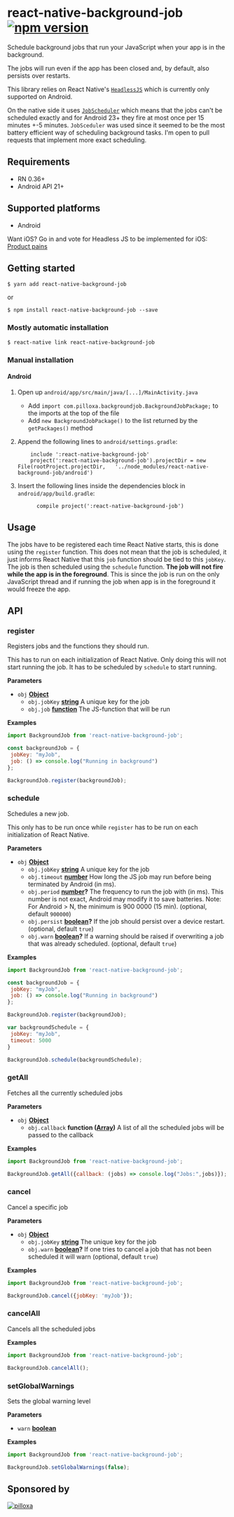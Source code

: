 # react-native-background-job [![npm version](https://badge.fury.io/js/react-native-background-job.svg)](https://badge.fury.io/js/react-native-background-job)

Schedule background jobs that run your JavaScript when your app is in the background. 

The jobs will run even if the app has been closed and, by default, also persists over restarts.

This library relies on React Native's [`HeadlessJS`](https://facebook.github.io/react-native/docs/headless-js-android.html) which is currently only supported on Android.

On the native side it uses [`JobScheduler`](https://developer.android.com/reference/android/app/job/JobScheduler.html) which means that the jobs can't be scheduled exactly and for Android 23+ they fire at most once per 15 minutes +-5 minutes. `JobSceduler` was used since it seemed to be the most battery efficient way of scheduling background tasks. I'm open to pull requests that implement more exact scheduling.

## Requirements

-   RN 0.36+
-   Android API 21+

## Supported platforms

-   Android

Want iOS? Go in and vote for Headless JS to be implemented for iOS: [Product pains](https://productpains.com/post/react-native/headless-js-for-ios)

## Getting started

`$ yarn add react-native-background-job`

or

`$ npm install react-native-background-job --save`

### Mostly automatic installation

`$ react-native link react-native-background-job`

### Manual installation

<!--
#### iOS

1. In XCode, in the project navigator, right click `Libraries` ➜ `Add Files to [your project's name]`
2. Go to `node_modules` ➜ `react-native-background-job` and add `RNBackgroundJob.xcodeproj`
3. In XCode, in the project navigator, select your project. Add `libRNBackgroundJob.a` to your project's `Build Phases` ➜ `Link Binary With Libraries`
4. Run your project (`Cmd+R`)<

-->

#### Android

1.  Open up `android/app/src/main/java/[...]/MainActivity.java`
    -   Add `import com.pilloxa.backgroundjob.BackgroundJobPackage;` to the imports at the top of the file
    -   Add `new BackgroundJobPackage()` to the list returned by the `getPackages()` method
2.  Append the following lines to `android/settings.gradle`:


            include ':react-native-background-job'
            project(':react-native-background-job').projectDir = new File(rootProject.projectDir, 	'../node_modules/react-native-background-job/android')

3.  Insert the following lines inside the dependencies block in `android/app/build.gradle`:


              compile project(':react-native-background-job')

## Usage

The jobs have to be registered each time React Native starts, this is done using the `register` function. This does not mean that the job is scheduled, it just informs React Native that this `job` function should be tied to this `jobKey`. The job is then scheduled using the `schedule` function. **The job will not fire while the app is in the foreground**. This is since the job is run on the only JavaScript thread and if running the job when app is in the foreground it would freeze the app.

## API

<!-- Generated by documentation.js. Update this documentation by updating the source code. -->

### register

Registers jobs and the functions they should run. 

This has to run on each initialization of React Native. Only doing this will not start running the job. It has to be scheduled by `schedule` to start running.

**Parameters**

-   `obj` **[Object](https://developer.mozilla.org/en-US/docs/Web/JavaScript/Reference/Global_Objects/Object)** 
    -   `obj.jobKey` **[string](https://developer.mozilla.org/en-US/docs/Web/JavaScript/Reference/Global_Objects/String)** A unique key for the job
    -   `obj.job` **[function](https://developer.mozilla.org/en-US/docs/Web/JavaScript/Reference/Statements/function)** The JS-function that will be run

**Examples**

```javascript
import BackgroundJob from 'react-native-background-job';

const backgroundJob = {
 jobKey: "myJob",
 job: () => console.log("Running in background")
};

BackgroundJob.register(backgroundJob);
```

### schedule

Schedules a new job. 

This only has to be run once while `register` has to be run on each initialization of React Native.

**Parameters**

-   `obj` **[Object](https://developer.mozilla.org/en-US/docs/Web/JavaScript/Reference/Global_Objects/Object)** 
    -   `obj.jobKey` **[string](https://developer.mozilla.org/en-US/docs/Web/JavaScript/Reference/Global_Objects/String)** A unique key for the job
    -   `obj.timeout` **[number](https://developer.mozilla.org/en-US/docs/Web/JavaScript/Reference/Global_Objects/Number)** How long the JS job may run before being terminated by Android (in ms).
    -   `obj.period` **[number](https://developer.mozilla.org/en-US/docs/Web/JavaScript/Reference/Global_Objects/Number)?** The frequency to run the job with (in ms). This number is not exact, Android may modify it to save batteries. Note: For Android > N, the minimum is 900 0000 (15 min). (optional, default `900000`)
    -   `obj.persist` **[boolean](https://developer.mozilla.org/en-US/docs/Web/JavaScript/Reference/Global_Objects/Boolean)?** If the job should persist over a device restart. (optional, default `true`)
    -   `obj.warn` **[boolean](https://developer.mozilla.org/en-US/docs/Web/JavaScript/Reference/Global_Objects/Boolean)?** If a warning should be raised if overwriting a job that was already scheduled. (optional, default `true`)

**Examples**

```javascript
import BackgroundJob from 'react-native-background-job';

const backgroundJob = {
 jobKey: "myJob",
 job: () => console.log("Running in background")
};

BackgroundJob.register(backgroundJob);

var backgroundSchedule = {
 jobKey: "myJob",
 timeout: 5000
}

BackgroundJob.schedule(backgroundSchedule);
```

### getAll

Fetches all the currently scheduled jobs

**Parameters**

-   `obj` **[Object](https://developer.mozilla.org/en-US/docs/Web/JavaScript/Reference/Global_Objects/Object)** 
    -   `obj.callback` **function ([Array](https://developer.mozilla.org/en-US/docs/Web/JavaScript/Reference/Global_Objects/Array))** A list of all the scheduled jobs will be passed to the callback

**Examples**

```javascript
import BackgroundJob from 'react-native-background-job';

BackgroundJob.getAll({callback: (jobs) => console.log("Jobs:",jobs)});
```

### cancel

Cancel a specific job

**Parameters**

-   `obj` **[Object](https://developer.mozilla.org/en-US/docs/Web/JavaScript/Reference/Global_Objects/Object)** 
    -   `obj.jobKey` **[string](https://developer.mozilla.org/en-US/docs/Web/JavaScript/Reference/Global_Objects/String)** The unique key for the job
    -   `obj.warn` **[boolean](https://developer.mozilla.org/en-US/docs/Web/JavaScript/Reference/Global_Objects/Boolean)?** If one tries to cancel a job that has not been scheduled it will warn (optional, default `true`)

**Examples**

```javascript
import BackgroundJob from 'react-native-background-job';

BackgroundJob.cancel({jobKey: 'myJob'});
```

### cancelAll

Cancels all the scheduled jobs

**Examples**

```javascript
import BackgroundJob from 'react-native-background-job';

BackgroundJob.cancelAll();
```

### setGlobalWarnings

Sets the global warning level

**Parameters**

-   `warn` **[boolean](https://developer.mozilla.org/en-US/docs/Web/JavaScript/Reference/Global_Objects/Boolean)** 

**Examples**

```javascript
import BackgroundJob from 'react-native-background-job';

BackgroundJob.setGlobalWarnings(false);
```

## Sponsored by

[![pilloxa](http://pilloxa.com/images/pilloxa-round-logo.svg)](http://pilloxa.com)
